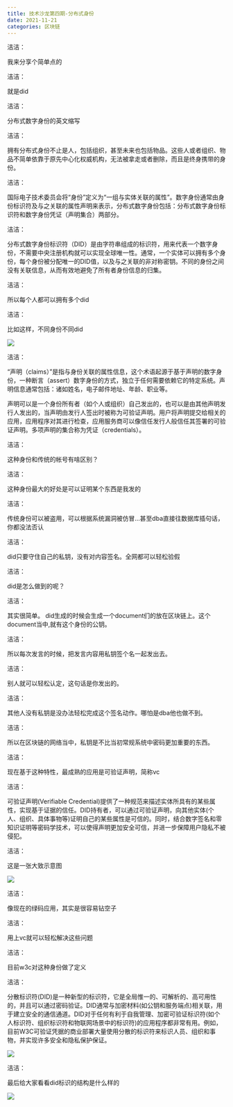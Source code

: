 ```yaml
---
title: 技术沙龙第四期-分布式身份
date: 2021-11-21
categories: 区块链
---
```


洁洁：

我来分享个简单点的

洁洁：

就是did

洁洁：

分布式数字身份的英文缩写

洁洁：

拥有分布式身份不止是人，包括组织，甚至未来也包括物品。这些人或者组织、物品不简单依靠于原先中心化权威机构，无法被拿走或者删除，而且是终身携带的身份。


洁洁：

国际电子技术委员会将“身份”定义为“一组与实体关联的属性”。数字身份通常由身份标识符及与之关联的属性声明来表示，分布式数字身份包括：分布式数字身份标识符和数字身份凭证（声明集合）两部分。

洁洁：

分布式数字身份标识符（DID）是由字符串组成的标识符，用来代表一个数字身份，不需要中央注册机构就可以实现全球唯一性。通常，一个实体可以拥有多个身份，每个身份被分配唯一的DID值，以及与之关联的非对称密钥。不同的身份之间没有关联信息，从而有效地避免了所有者身份信息的归集。

洁洁：

所以每个人都可以拥有多个did

洁洁：

比如这样，不同身份不同did

![](did.png)

洁洁：

“声明（claims）”是指与身份关联的属性信息，这个术语起源于基于声明的数字身份，一种断言（assert）数字身份的方式，独立于任何需要依赖它的特定系统。声明信息通常包括：诸如姓名，电子邮件地址、年龄、职业等。

声明可以是一个身份所有者（如个人或组织）自己发出的，也可以是由其他声明发行人发出的，当声明由发行人签出时被称为可验证声明。用户将声明提交给相关的应用，应用程序对其进行检查，应用服务商可以像信任发行人般信任其签署的可验证声明。多项声明的集合称为凭证（credentials）。

洁洁：

这种身份和传统的帐号有啥区别？

洁洁：

这种身份最大的好处是可以证明某个东西是我发的

洁洁：

传统身份可以被盗用，可以根据系统漏洞被仿冒…甚至dba直接往数据库插句话，你都没法否认

洁洁：

did只要守住自己的私钥，没有对内容签名。全网都可以轻松验假

洁洁：

did是怎么做到的呢？

洁洁：

其实很简单。 did生成的时候会生成一个document们的放在区块链上。这个document当中,就有这个身份的公钥。

洁洁：

所以每次发言的时候，把发言内容用私钥签个名一起发出去。

洁洁：

别人就可以轻松认定，这句话是你发出的。

洁洁：

其他人没有私钥是没办法轻松完成这个签名动作。哪怕是dba他也做不到。

洁洁：

所以在区块链的网络当中，私钥是不比当初常规系统中密码更加重要的东西。

洁洁：

现在基于这种特性，最成熟的应用是可验证声明，简称vc

洁洁：

可验证声明(Verifiable Credential)提供了一种规范来描述实体所具有的某些属性，实现基于证据的信任。DID持有者，可以通过可验证声明，向其他实体(个人、组织、具体事物等)证明自己的某些属性是可信的。同时，结合数字签名和零知识证明等密码学技术，可以使得声明更加安全可信，并进一步保障用户隐私不被侵犯。

洁洁：

这是一张大致示意图

![](example.png)

洁洁：

像现在的绿码应用，其实是很容易钻空子

洁洁：

用上vc就可以轻松解决这些问题

洁洁：

目前w3c对这种身份做了定义

洁洁：

分散标识符(DID)是一种新型的标识符，它是全局惟一的、可解析的、高可用性的，并且可以通过密码验证。DID通常与加密材料(如公钥和服务端点)相关联，用于建立安全的通信通道。DID对于任何有利于自我管理、加密可验证标识符(如个人标识符、组织标识符和物联网场景中的标识符)的应用程序都非常有用。例如，目前W3C可验证凭据的商业部署大量使用分散的标识符来标识人员、组织和事物，并实现许多安全和隐私保护保证。

![](did-sepc.png)

洁洁：

最后给大家看看did标识的结构是什么样的

![](scheme.png)
